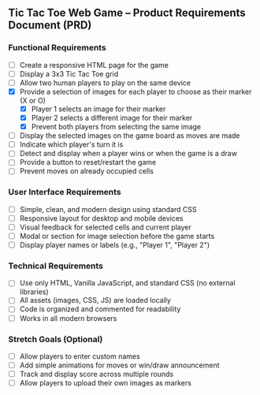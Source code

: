 ## Tic Tac Toe Web Game – Product Requirements Document (PRD)

### Functional Requirements

- [ ] Create a responsive HTML page for the game
- [ ] Display a 3x3 Tic Tac Toe grid
- [ ] Allow two human players to play on the same device
- [X] Provide a selection of images for each player to choose as their marker (X or O)
	- [X] Player 1 selects an image for their marker
	- [X] Player 2 selects a different image for their marker
	- [X] Prevent both players from selecting the same image
- [ ] Display the selected images on the game board as moves are made
- [ ] Indicate which player's turn it is
- [ ] Detect and display when a player wins or when the game is a draw
- [ ] Provide a button to reset/restart the game
- [ ] Prevent moves on already occupied cells

### User Interface Requirements

- [ ] Simple, clean, and modern design using standard CSS
- [ ] Responsive layout for desktop and mobile devices
- [ ] Visual feedback for selected cells and current player
- [ ] Modal or section for image selection before the game starts
- [ ] Display player names or labels (e.g., "Player 1", "Player 2")

### Technical Requirements

- [ ] Use only HTML, Vanilla JavaScript, and standard CSS (no external libraries)
- [ ] All assets (images, CSS, JS) are loaded locally
- [ ] Code is organized and commented for readability
- [ ] Works in all modern browsers

### Stretch Goals (Optional)

- [ ] Allow players to enter custom names
- [ ] Add simple animations for moves or win/draw announcement
- [ ] Track and display score across multiple rounds
- [ ] Allow players to upload their own images as markers